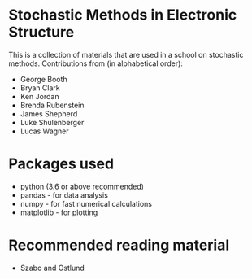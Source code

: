 # Stochastic Methods in Electronic Structure

This is a collection of materials that are used in a school on stochastic methods. Contributions from (in alphabetical order):

 * George Booth
 * Bryan Clark
 * Ken Jordan
 * Brenda Rubenstein
 * James Shepherd
 * Luke Shulenberger
 * Lucas Wagner

# Packages used

 * python (3.6 or above recommended)
 * pandas - for data analysis
 * numpy - for fast numerical calculations
 * matplotlib - for plotting

# Recommended reading material

 * Szabo and Ostlund
